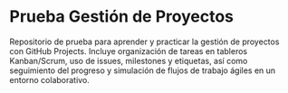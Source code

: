 # Prueba Gestión de Proyectos
Repositorio de prueba para aprender y practicar la gestión de proyectos con GitHub Projects. Incluye organización de tareas en tableros Kanban/Scrum, uso de issues, milestones y etiquetas, así como seguimiento del progreso y simulación de flujos de trabajo ágiles en un entorno colaborativo.

